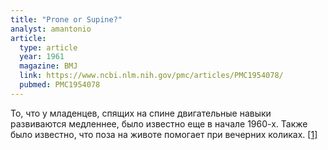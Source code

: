 ```yaml
---
title: "Prone or Supine?"
analyst: amantonio
article:
  type: article
  year: 1961
  magazine: BMJ
  link: https://www.ncbi.nlm.nih.gov/pmc/articles/PMC1954078/
  pubmed: PMC1954078
---
```


То, что у младенцев, спящих на спине двигательные навыки развиваются медленнее, было известно еще в начале 1960-х. Также было известно, что поза на животе помогает при вечерних коликах. [[1]](https://www.ncbi.nlm.nih.gov/pubmed/13715540)
